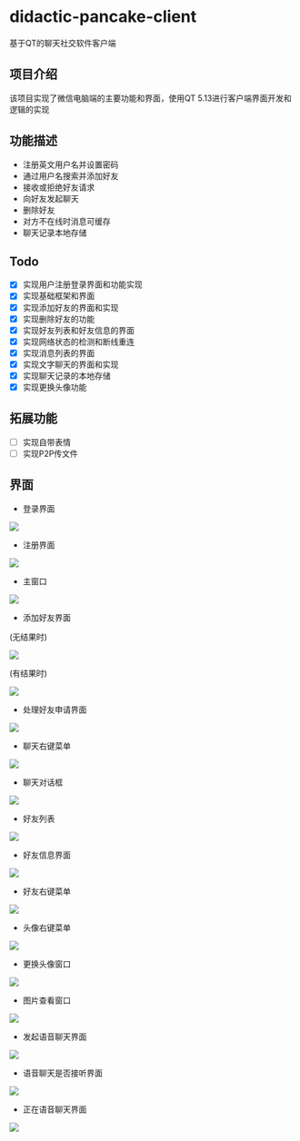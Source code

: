 # didactic-pancake-client
基于QT的聊天社交软件客户端

项目介绍
--
该项目实现了微信电脑端的主要功能和界面，使用QT 5.13进行客户端界面开发和逻辑的实现

功能描述
--
* 注册英文用户名并设置密码
* 通过用户名搜索并添加好友
* 接收或拒绝好友请求
* 向好友发起聊天
* 删除好友
* 对方不在线时消息可缓存
* 聊天记录本地存储

Todo
--
* [x] 实现用户注册登录界面和功能实现
* [x] 实现基础框架和界面
* [x] 实现添加好友的界面和实现
* [x] 实现删除好友的功能
* [x] 实现好友列表和好友信息的界面
* [x] 实现网络状态的检测和断线重连
* [x] 实现消息列表的界面
* [x] 实现文字聊天的界面和实现
* [x] 实现聊天记录的本地存储
* [x] 实现更换头像功能

拓展功能
--
* [ ] 实现自带表情
* [ ] 实现P2P传文件
  
界面
--
* 登录界面
  
![](/introduction/LoginWindow.jpg)

* 注册界面
  
![](/introduction/RegisterWindow.jpg)

* 主窗口
  
![](/introduction/CustomMainWindow.jpg)

* 添加好友界面
  
(无结果时)

![](/introduction/AddFriendWindowNormal.jpg)

(有结果时)

![](/introduction/AddFriendWindowResult.jpg)

* 处理好友申请界面

![](/introduction/FriendRequestsWindow.jpg)

* 聊天右键菜单

![](/introduction/ChatBarRightClick.jpg)

* 聊天对话框

![](/introduction/MessageWindow.jpg)


* 好友列表

![](/introduction/FriendBar.jpg)

* 好友信息界面

![](/introduction/FriendInformation.jpg)

* 好友右键菜单

![](/introduction/FriendBarRightClick.jpg)

* 头像右键菜单
  
![](/introduction/MyAvatarRightClick.jpg)

* 更换头像窗口
  
![](/introduction/ChangeAvatarWindow.jpg)

* 图片查看窗口
  
![](/introduction/PictureViewingWindow.jpg)

* 发起语音聊天界面
  
![](/introduction/VoiceChatWaiting.png)

* 语音聊天是否接听界面
  
![](/introduction/VoiceChatChoose.png)

* 正在语音聊天界面
  
![](/introduction/VoiceChatting.png)

